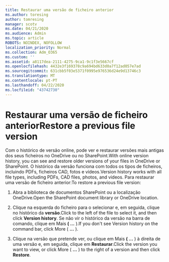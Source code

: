 ```yaml
---
title: Restaurar uma versão de ficheiro anterior
ms.author: toresing
author: tomresing
manager: scotv
ms.date: 04/21/2020
ms.audience: Admin
ms.topic: article
ROBOTS: NOINDEX, NOFOLLOW
localization_priority: Normal
ms.collection: Adm_O365
ms.custom: ''
ms.assetid: a8117dea-2111-4275-9ca1-9c1f3e5667cf
ms.openlocfilehash: 4432e3f169378c9a694bd633d0a7f12ad057e7ad
ms.sourcegitcommit: 631cbb5f03e5371f0995e976536d24e9d13746c3
ms.translationtype: MT
ms.contentlocale: pt-PT
ms.lasthandoff: 04/22/2020
ms.locfileid: "43742730"
---
```

# <a name="restore-a-previous-file-version"></a><span data-ttu-id="b853a-102">Restaurar uma versão de ficheiro anterior</span><span class="sxs-lookup"><span data-stu-id="b853a-102">Restore a previous file version</span></span>

<span data-ttu-id="b853a-103">Com o histórico de versão online, pode ver e restaurar versões mais antigas dos seus ficheiros no OneDrive ou no SharePoint.</span><span class="sxs-lookup"><span data-stu-id="b853a-103">With online version history, you can see and restore older versions of your files in OneDrive or SharePoint.</span></span> <span data-ttu-id="b853a-104">O histórico da versão funciona com todos os tipos de ficheiros, incluindo PDFs, ficheiros CAD, fotos e vídeos.</span><span class="sxs-lookup"><span data-stu-id="b853a-104">Version history works with all file types, including PDFs, CAD files, photos, and videos.</span></span> <span data-ttu-id="b853a-105">Para restaurar uma versão de ficheiro anterior:</span><span class="sxs-lookup"><span data-stu-id="b853a-105">To restore a previous file version:</span></span>
  
1. <span data-ttu-id="b853a-106">Abra a biblioteca de documentos SharePoint ou a localização OneDrive.</span><span class="sxs-lookup"><span data-stu-id="b853a-106">Open the SharePoint document library or OneDrive location.</span></span>
    
2. <span data-ttu-id="b853a-107">Clique na esquerda do ficheiro para o selecionar e, em seguida, clique no histórico da **versão**.</span><span class="sxs-lookup"><span data-stu-id="b853a-107">Click to the left of the file to select it, and then click **Version history**.</span></span> <span data-ttu-id="b853a-108">Se não vir o histórico da versão na barra de comando, clique em Mais **( ...** ).</span><span class="sxs-lookup"><span data-stu-id="b853a-108">If you don't see Version history on the command bar, click More ( **...** ).</span></span> 
    
3. <span data-ttu-id="b853a-109">Clique na versão que pretende ver, ou clique em Mais **( ...** ) à direita de uma versão e, em seguida, clique em **Restaurar**.</span><span class="sxs-lookup"><span data-stu-id="b853a-109">Click the version you want to view, or click More ( **...** ) to the right of a version and then click **Restore**.</span></span>
    

